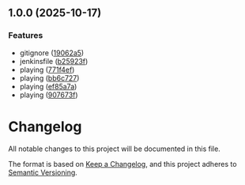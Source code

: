 ## 1.0.0 (2025-10-17)

### Features

* gitignore ([19062a5](https://github.com/[secure]/automated-release-demo/commit/19062a5e6987f6ef0061a90fa21e8cae5bb253d1))
* jenkinsfile ([b25923f](https://github.com/[secure]/automated-release-demo/commit/b25923f77644b6dfa51721a1f2bfd9678859d43f))
* playing ([771f4ef](https://github.com/[secure]/automated-release-demo/commit/771f4ef2f8bea3a64b0dc78e9fc414639850e0f7))
* playing ([bb6c727](https://github.com/[secure]/automated-release-demo/commit/bb6c727bb2959f9b19ba8a3a17d1190343ed71ae))
* playing ([ef85a7a](https://github.com/[secure]/automated-release-demo/commit/ef85a7af09d3119f825f038ede5dc2450a38febc))
* playing ([907673f](https://github.com/[secure]/automated-release-demo/commit/907673f8b0d66e273434a806fc1d8cfb718f4cbb))

# Changelog

All notable changes to this project will be documented in this file.

The format is based on [Keep a Changelog](https://keepachangelog.com/en/1.0.0/),
and this project adheres to [Semantic Versioning](https://semver.org/spec/v2.0.0.html).
